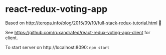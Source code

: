 # react-redux-voting-app

Based on http://teropa.info/blog/2015/09/10/full-stack-redux-tutorial.html 👯

See https://github.com/ruxandrafed/react-redux-voting-app-client for client.

To start server on http://localhost:8090: `npm start`